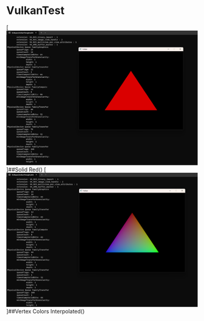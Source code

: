 # VulkanTest
[![](https://github.com/r2d2Proton/VulkanTest/blob/main/images/ndc.png)]##Solid Red()
[![](https://github.com/r2d2Proton/VulkanTest/blob/main/images/vertexColors.png)]##Vertex Colors Interpolated()